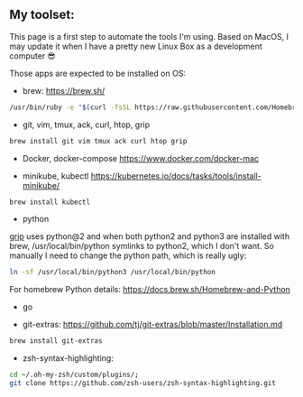 ## My toolset:

This page is a first step to automate the tools I'm using. Based on MacOS, I may
update it when I have a pretty new Linux Box as a development computer
:sunglasses:

Those apps are expected to be installed on OS:

* brew:
        https://brew.sh/        
```sh
/usr/bin/ruby -e "$(curl -fsSL https://raw.githubusercontent.com/Homebrew/install/master/install)"
```

* git, vim, tmux, ack, curl, htop, grip
```sh
brew install git vim tmux ack curl htop grip
```

* Docker, docker-compose https://www.docker.com/docker-mac

* minikube, kubectl
        https://kubernetes.io/docs/tasks/tools/install-minikube/
```sh
brew install kubectl
```

* python

[grip](https://github.com/joeyespo/grip) uses python@2 and when both python2 and python3 are installed with brew,
/usr/local/bin/python symlinks to python2, which I don't want. So manually I
need to change the python path, which is really ugly:
```sh
ln -sf /usr/local/bin/python3 /usr/local/bin/python
```
For homebrew Python details: https://docs.brew.sh/Homebrew-and-Python

* go

* git-extras: 
        https://github.com/tj/git-extras/blob/master/Installation.md
```sh
brew install git-extras
```

* zsh-syntax-highlighting:
```sh
cd ~/.oh-my-zsh/custom/plugins/;
git clone https://github.com/zsh-users/zsh-syntax-highlighting.git
```
